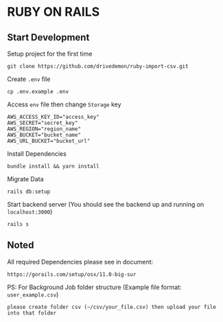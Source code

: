 # RUBY ON RAILS

## Start Development

Setup project for the first time
```
git clone https://github.com/drivedemon/ruby-import-csv.git
```
Create `.env` file
```
cp .env.example .env
```
Access `env` file then change `Storage` key
```
AWS_ACCESS_KEY_ID="access_key"
AWS_SECRET="secret_key"
AWS_REGION="region_name"
AWS_BUCKET="bucket_name"
AWS_URL_BUCKET="bucket_url"
```
Install Dependencies
```
bundle install && yarn install
```
Migrate Data
```
rails db:setup
```
Start backend server (You should see the backend up and running on  `localhost:3000`)
```
rails s
```

## Noted
All required Dependencies please see in document:
```
https://gorails.com/setup/osx/11.0-big-sur
```
PS: For Background Job folder structure (Example file format: `user_example.csv`)
```
please create folder csv (~/csv/your_file.csv) then upload your file into that folder
```
